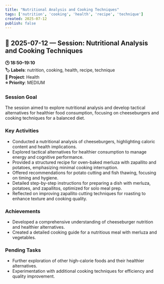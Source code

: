 ```yaml
---
title: "Nutritional Analysis and Cooking Techniques"
tags: ['nutrition', 'cooking', 'health', 'recipe', 'technique']
created: 2025-07-12
publish: false
---
```


## 📅 2025-07-12 — Session: Nutritional Analysis and Cooking Techniques

**🕒 18:50–19:10**  
**🏷️ Labels**: nutrition, cooking, health, recipe, technique  
**📂 Project**: Health  
**⭐ Priority**: MEDIUM  


### Session Goal
The session aimed to explore nutritional analysis and develop tactical alternatives for healthier food consumption, focusing on cheeseburgers and cooking techniques for a balanced diet.

### Key Activities
- Conducted a nutritional analysis of cheeseburgers, highlighting caloric content and health implications.
- Explored tactical alternatives for healthier consumption to manage energy and cognitive performance.
- Provided a structured recipe for oven-baked merluza with zapallito and potatoes, emphasizing minimal cooking interruption.
- Offered recommendations for potato cutting and fish thawing, focusing on timing and hygiene.
- Detailed step-by-step instructions for preparing a dish with merluza, potatoes, and zapallitos, optimized for solo meal prep.
- Reflected on improving zapallito cutting techniques for roasting to enhance texture and cooking quality.

### Achievements
- Developed a comprehensive understanding of cheeseburger nutrition and healthier alternatives.
- Created a detailed cooking guide for a nutritious meal with merluza and vegetables.

### Pending Tasks
- Further exploration of other high-calorie foods and their healthier alternatives.
- Experimentation with additional cooking techniques for efficiency and quality improvement.
